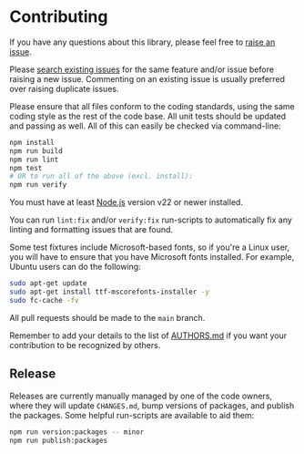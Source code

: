# Contributing

If you have any questions about this library, please feel free to
[raise an issue](https://github.com/neocotic/convert-svg/issues/new).

Please [search existing issues](https://github.com/neocotic/convert-svg/issues) for the same feature and/or issue before
raising a new issue. Commenting on an existing issue is usually preferred over raising duplicate issues.

Please ensure that all files conform to the coding standards, using the same coding style as the rest of the code base.
All unit tests should be updated and passing as well. All of this can easily be checked via command-line:

``` sh
npm install
npm run build
npm run lint
npm test
# OR to run all of the above (excl. install):
npm run verify
```

You must have at least [Node.js](https://nodejs.org) version v22 or newer installed.

You can run `lint:fix` and/or `verify:fix` run-scripts to automatically fix any linting and formatting issues that are
found.

Some test fixtures include Microsoft-based fonts, so if you're a Linux user, you will have to ensure that you have
Microsoft fonts installed. For example, Ubuntu users can do the following:

``` sh
sudo apt-get update
sudo apt-get install ttf-mscorefonts-installer -y
sudo fc-cache -fv
```

All pull requests should be made to the `main` branch.

Remember to add your details to the list of [AUTHORS.md](https://github.com/neocotic/convert-svg/blob/main/AUTHORS.md)
if you want your contribution to be recognized by others.

## Release

Releases are currently manually managed by one of the code owners, where they will update `CHANGES.md`, bump versions of
packages, and publish the packages. Some helpful run-scripts are available to aid them:

``` sh
npm run version:packages -- minor
npm run publish:packages
```
